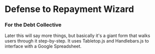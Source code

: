 # Defense to Repayment Wizard
### For the Debt Collective

Later this will say more things, but basically it's a giant form that walks users through it step-by-step. It uses Tabletop.js and Handlebars.js to interface with a Google Spreadsheet.
